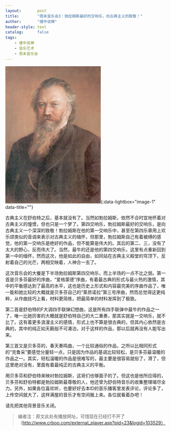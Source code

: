 ```yaml
---
layout:       post
title:        "周末音乐会3：勃拉姆斯最好的交响乐，向古典主义的致敬！"
author:       "缠中说禅"
header-style: text
catalog:      false
tags:
    - 缠中说禅
    - 音乐艺术
    - 周末音乐会
---
```


[![](/img/czsc/20060804-0265.jpg)](/img/czsc/20060804-0265.jpg){:data-lightbox="image-1" data-title=""}



古典主义在舒伯特之后，基本就没有了。当然如勃拉姆斯，依然不合时宜地怀着对古典主义的憧憬，但也只是一个梦了。第四交响乐，勃拉姆斯最好的交响乐，是向古典主义一个深深的致敬！勃拉姆斯在他的第一交响乐中，甚至在第四乐章用上欢乐颂类似的音调来表示对古典主义的缅怀，但那里，勃拉姆斯自己有着被缚的感觉，他的第一交响乐是绝好的作品，但不能算是伟大的。其后的第二、三，没有了太大的野心，反而伟大了。当然，最牛的还是他的第四交响乐，这里有点重新回到第一中的缅怀，然而这次，他是如此的自由，如同站在古典主义殿堂的穹顶下，反射着自己的光芒，两相交映着，人神合一去了。



这次音乐会的大餐是下半场勃拉姆斯第四交响乐，而上半场的一点不比之弱。第一首是贝多芬最好的序曲，“爱格蒙德”序曲，有着最古典的形式与最火热的激情，其中的平衡感达到了最高的水平，这也是历史上形式和内容最完美的序曲作品了，唯一能和她比较的大概就是贝多芬自己的“莱昂诺拉”第三号序曲，然而总觉得这更纯粹，从作曲技巧上看，材料更简练，把最简单的材料发挥到了极致。



第二首是舒伯特的F大调四手联弹幻想曲，这是所有四手联弹中最牛的作品之一了，唯一比她厉害的大概就是舒伯特自己的大二重奏，那其实就是一交响乐，就不比了。这有着更多浪漫主义的感情，形式上也不算是很古典的，但其内心依然是古典的，其中的纯正如天籁般不可凑泊，对于这样的作品，那以后就再没有人能写出来。



第三首又是贝多芬的，春天奏鸣曲，一个比较通俗的作品，之所以比相同形式的“克鲁采”要感觉分量轻一点，只是因为作品的基调比较轻松，是贝多芬最温暖的作品之一。其实，轻松温暖的作品是很难写的，最主要是很容易就俗了，滑了，但这里绝对没有，里面有着最纯正的古典主义的平衡。



用贝多芬和舒伯特来映衬勃拉姆斯，这哥们也够面子的了。但这也是他所应得的，贝多芬和舒伯特都是勃拉姆斯最尊敬的人，他还曾为舒伯特音乐的收集整理竭尽全力。另外，如果各位喜欢听，也要好好去本ID的音乐播客里发表评论，评论多了，上传空间就大了，这样满屋的音乐才有空间搬上来。各位就看着办吧！



请先把其他背景音乐关闭。



> 编者注：原文此处有播放网址，可惜现在已经打不开了（http://www.crboo.com/external_player.asp?pid=23&logid=103529）
